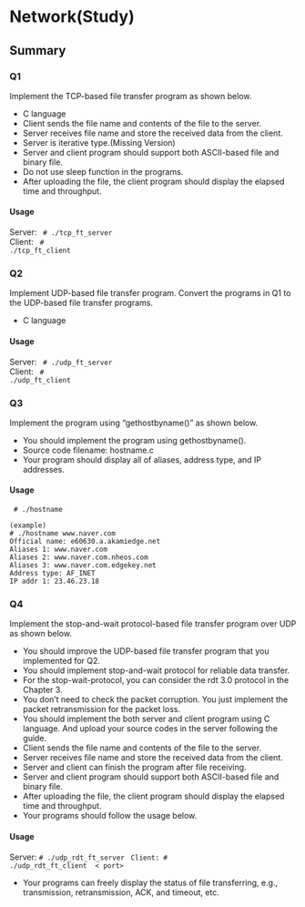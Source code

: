 # Network(Study)

## Summary
### Q1    
Implement the TCP-based file transfer program as shown below.
- C language
- Client sends the file name and contents of the file to the server.
- Server receives file name and store the received data from the client.
- Server is iterative type.(Missing Version)
- Server and client program should support both ASCII-based file and binary file.
- Do not use sleep function in the programs.
- After uploading the file, the client program should display the elapsed time and throughput.    
#### Usage
Server: 
<code> # ./tcp_ft_server <port></code><br>
Client:
<code> # ./tcp_ft_client <IP> <port> <filename></code>

### Q2
Implement UDP-based file transfer program. Convert the programs in Q1 to the UDP-based file transfer programs.
- C language    
#### Usage
Server: 
<code> # ./udp_ft_server <port></code><br>
Client:
<code> # ./udp_ft_client <IP> <port> <filename></code>

### Q3
Implement the program using “gethostbyname()” as shown below.
- You should implement the program using gethostbyname().
- Source code filename: hostname.c
- Your program should display all of aliases, address type, and IP addresses.
#### Usage
<code> # ./hostname <URL> </code>
```
(example)
# ./hostname www.naver.com
Official name: e60630.a.akamiedge.net
Aliases 1: www.naver.com
Aliases 2: www.naver.com.nheos.com
Aliases 3: www.naver.com.edgekey.net
Address type: AF_INET
IP addr 1: 23.46.23.18
```

### Q4
Implement the stop-and-wait protocol-based file transfer program over UDP as shown below.
- You should improve the UDP-based file transfer program that you implemented for Q2.
- You should implement stop-and-wait protocol for reliable data transfer.
- For the stop-wait-protocol, you can consider the rdt 3.0 protocol in the Chapter 3.
- You don’t need to check the packet corruption. You just implement the packet retransmission for the packet
loss.
- You should implement the both server and client program using C language. And upload your source codes
in the server following the guide.
- Client sends the file name and contents of the file to the server.
- Server receives file name and store the received data from the client.
- Server and client can finish the program after file receiving.
- Server and client program should support both ASCII-based file and binary file.
- After uploading the file, the client program should display the elapsed time and throughput.
- Your programs should follow the usage below.
#### Usage
Server: 
<code># ./udp_rdt_ft_server <port></code>
<code>Client: # ./udp_rdt_ft_client <IP> < port> <filename></code>
- Your programs can freely display the status of file transferring, e.g., transmission, retransmission, ACK,
and timeout, etc.
